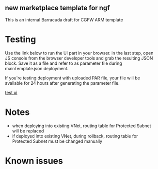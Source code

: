 ## new marketplace template for ngf ##
This is an internal Barracuda draft for CGFW ARM template

# Testing #
Use the link below to run the UI part in your browser. in the last step, open JS console from the browser developer tools and grab the resulting JSON block. Save it as a file and refer to as parameter file during mainTemplate.json deployment.

If you're testing deployment with uploaded PAR file, your file will be available for 24 hours after generating the parameter file.

[test ui](https://portal.azure.com/#blade/Microsoft_Azure_Compute/CreateMultiVmWizardBlade/internal_bladeCallId/anything/internal_bladeCallerParams/{"initialData":{},"providerConfig":{"createUiDefinition":"https%3A%2F%2Fraw.githubusercontent.com%2Fbartekmo%2Fng-azure%2Fngf2%2Fmarketplace-barracuda-ngf%2FCreateUiDefinition.json"}})


# Notes #
* when deploying into existing VNet, routing table for Protected Subnet will be replaced
* if deployed into existing VNet, during rollback, routing table for Protected Subnet must be changed manually

# Known issues #
